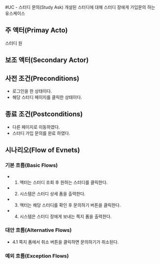 #UC - 스터디 문의(Study Ask)
개설된 스터디에 대해 스터디 장에게 가입문의 하는 유스케이스

## 주 액터(Primay Acto)
스터디 원

## 보조 액터(Secondary Actor)

## 사전 조건(Preconditions)
- 로그인을 한 상태이다.
- 해당 스터디 페이지를 클릭한 상태이다.

## 종료 조건(Postconditions)
- 다른 페이지로 이동하였다.
- 스터디 가입 문의를 완료 하였다.

## 시나리오(Flow of Evnets)

### 기본 흐름(Basic Flows)
- 1. 액터는 스터디 조회 후 원하는 스터디를 클릭한다.
- 2. 시스템은 스터디 상세 폼을 출력한다.
- 3. 액터는 해당 스터디를 확인 후 문의하기 버튼을 클릭한다.
- 4. 시스템은 스터디 장에게 보내는 쪽지 폼을 출력한다.

### 대안 흐름(Alternative Flows)
- 4.1 쪽지 폼에서 취소 버튼을 클릭하면 문의하기가 취소된다.

### 예외 흐름(Exception Flows)

